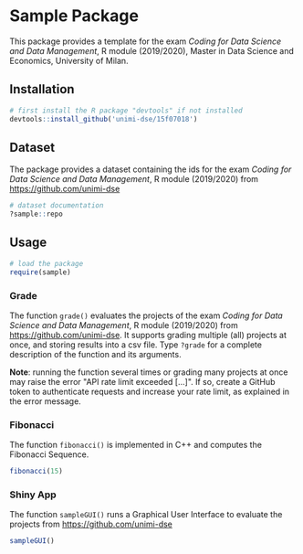 # Sample Package

This package provides a template for the exam _Coding for Data Science and Data Management_, R module (2019/2020), Master in Data Science and Economics, University of Milan.

## Installation

```R
# first install the R package "devtools" if not installed
devtools::install_github('unimi-dse/15f07018')
```

## Dataset

The package provides a dataset containing the ids for the exam _Coding for Data Science and Data Management_, R module (2019/2020) from https://github.com/unimi-dse

```R
# dataset documentation
?sample::repo
```

## Usage

```R
# load the package
require(sample)
```

### Grade

The function `grade()` evaluates the projects of the exam _Coding for Data Science and Data Management_, R module (2019/2020) from https://github.com/unimi-dse. It supports grading multiple (all) projects at once, and storing results into a csv file. Type `?grade` for a complete description of the function and its arguments.

__Note__: running the function several times or grading many projects at once may raise the error "API rate limit exceeded [...]". If so, create a GitHub token to authenticate requests and increase your rate limit, as explained in the error message.

### Fibonacci

The function `fibonacci()` is implemented in C++ and computes the Fibonacci Sequence.

```R
fibonacci(15)
```

### Shiny App

The function `sampleGUI()` runs a Graphical User Interface to evaluate the projects from https://github.com/unimi-dse 

```R
sampleGUI()
```

